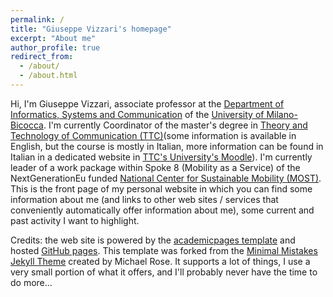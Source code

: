 ```yaml
---
permalink: /
title: "Giuseppe Vizzari's homepage"
excerpt: "About me"
author_profile: true
redirect_from: 
  - /about/
  - /about.html
---
```


Hi, I'm Giuseppe Vizzari, associate professor at the [Department of Informatics, Systems and Communication](https://www.disco.unimib.it/) of the [University of Milano-Bicocca](https://www.unimib.it/). I'm currently Coordinator of the master's degree in [Theory and Technology of Communication (TTC)](https://en.unimib.it/graduate/theory-technology-communication)(some information is available in English, but the course is mostly in Italian, more information can be found in Italian in a dedicated website in [TTC's University's Moodle](https://elearning.unimib.it/course/index.php?categoryid=3514)). I'm currently leader of a work package within Spoke 8 (Mobility as a Service) of the NextGenerationEu funded [National Center for Sustainable Mobility (MOST)](https://www.centronazionalemost.it/). This is the front page of my personal website in which you can find some information about me (and links to other web sites / services that conveniently automatically offer information about me), some current and past activity I want to highlight.

Credits: the web site is powered by the [academicpages template](https://github.com/academicpages/academicpages.github.io) and hosted [GitHub pages](https://pages.github.com). This template was forked from the [Minimal Mistakes Jekyll Theme](https://mmistakes.github.io/minimal-mistakes/) created by Michael Rose. It supports a lot of things, I use a very small portion of what it offers, and I'll probably never have the time to do more...